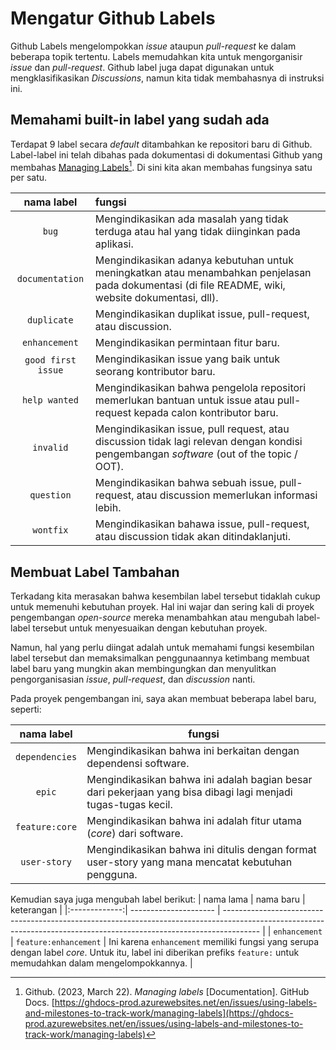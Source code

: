 # Mengatur Github Labels
Github Labels mengelompokkan *issue* ataupun *pull-request* ke dalam beberapa topik tertentu. Labels memudahkan kita untuk mengorganisir *issue* dan *pull-request*. Github label juga dapat digunakan untuk mengklasifikasikan *Discussions*, namun kita tidak membahasnya di instruksi ini.

## Memahami built-in label yang sudah ada
Terdapat 9 label secara *default* ditambahkan ke repositori baru di Github. Label-label ini telah dibahas pada dokumentasi di dokumentasi Github yang membahas [Managing Labels](https://docs.github.com/en/issues/using-labels-and-milestones-to-track-work/managing-labels)[^1]. Di sini kita akan membahas fungsinya satu per satu.

|     nama label     | fungsi                                                                                                                                            |
|:------------------:|:------------------------------------------------------------------------------------------------------------------------------------------------- |
|       `bug`        | Mengindikasikan ada masalah yang tidak terduga atau hal yang tidak diinginkan pada aplikasi.                                                      |
|  `documentation`   | Mengindikasikan adanya kebutuhan untuk meningkatkan atau menambahkan penjelasan pada dokumentasi (di file README, wiki, website dokumentasi, dll). |
|    `duplicate`     | Mengindikasikan duplikat issue, pull-request, atau discussion.                                                                                    |
|   `enhancement`    | Mengindikasikan permintaan fitur baru.                                                                                                                |
| `good first issue` | Mengindikasikan issue yang baik untuk seorang kontributor baru.                                                                                   |
|   `help wanted`    | Mengindikasikan bahwa pengelola repositori memerlukan bantuan untuk issue atau pull-request kepada calon kontributor baru.                               |
|     `invalid`      | Mengindikasikan issue, pull request, atau discussion tidak lagi relevan dengan kondisi pengembangan *software* (out of the topic / OOT).          |
|     `question`     | Mengindikasikan bahwa sebuah issue, pull-request, atau discussion memerlukan informasi lebih.                                                     |
|     `wontfix`      | Mengindikasikan bahawa issue, pull-request, atau discussion tidak akan ditindaklanjuti.                                                           |

## Membuat Label Tambahan
Terkadang kita merasakan bahwa kesembilan label tersebut tidaklah cukup untuk memenuhi kebutuhan proyek. Hal ini wajar dan sering kali di proyek pengembangan *open-source* mereka menambahkan atau mengubah label-label tersebut untuk menyesuaikan dengan kebutuhan proyek.

Namun, hal yang perlu diingat adalah untuk memahami fungsi kesembilan label tersebut dan memaksimalkan penggunaannya ketimbang membuat label baru yang mungkin akan membingungkan dan menyulitkan pengorganisasian *issue*, *pull-request*, dan *discussion* nanti.

Pada proyek pengembangan ini, saya akan membuat beberapa label baru, seperti:

|   nama label   | fungsi                                                                                                        |
|:--------------:| ------------------------------------------------------------------------------------------------------------- |
| `dependencies` | Mengindikasikan bahwa ini berkaitan dengan dependensi software.                                               |
|     `epic`     | Mengindikasikan bahwa ini adalah bagian besar dari pekerjaan yang bisa dibagi lagi menjadi tugas-tugas kecil. | 
| `feature:core` | Mengindikasikan bahwa ini adalah fitur utama (*core*) dari software.                                          |
|  `user-story`  | Mengindikasikan bahwa ini ditulis dengan format user-story yang mana mencatat kebutuhan pengguna.             |

Kemudian saya juga mengubah label berikut:
|   nama lama   | nama baru             | keterangan                                                                                                                                                            |
|:-------------:| --------------------- | --------------------------------------------------------------------------------------------------------------------------------------------------------------------- |
| `enhancement` | `feature:enhancement` | Ini karena `enhancement` memiliki fungsi yang serupa dengan label *core*. Untuk itu, label ini diberikan prefiks `feature:` untuk memudahkan dalam mengelompokkannya. |

[^1]:Github. (2023, March 22). _Managing labels_ [Documentation]. GitHub Docs. [https://ghdocs-prod.azurewebsites.net/en/issues/using-labels-and-milestones-to-track-work/managing-labels](https://ghdocs-prod.azurewebsites.net/en/issues/using-labels-and-milestones-to-track-work/managing-labels)
